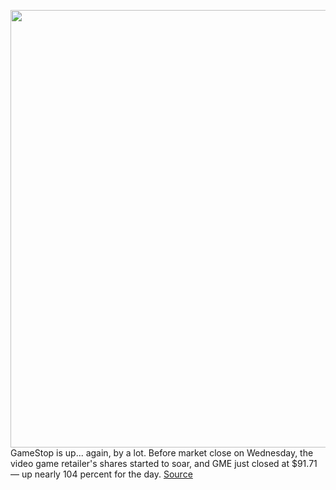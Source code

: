 <img src='https://cdn.vox-cdn.com/thumbor/w8LTiS9QHiKPdrqC2cHPQy820k4=/0x0:1309x946/1200x800/filters:focal(909x376:1117x584)/cdn.vox-cdn.com/uploads/chorus_image/image/68869823/EvBPaphWgAMG2yi.5.jpeg' width='700px' /><br/>
GameStop is up... again, by a lot. Before market close on Wednesday, the video game retailer's shares started to soar, and GME just closed at $91.71 — up nearly 104 percent for the day.
<a href='https://www.theverge.com/2021/2/24/22299795/gamestop-stock-up-reddit-wallstreetbets-gme-pump'> Source <a/>